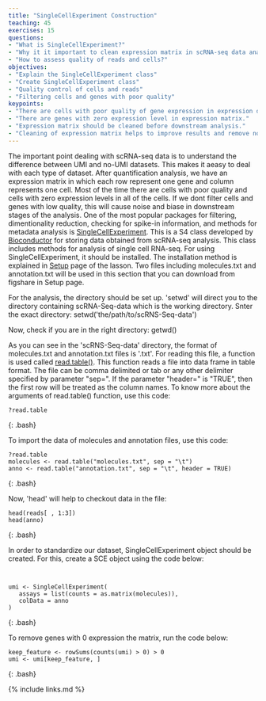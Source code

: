 ```yaml
---
title: "SingleCellExperiment Construction"
teaching: 45
exercises: 15
questions:
- "What is SingleCellExperiment?"
- "Why it it important to clean expression matrix in scRNA-seq data analysis?"
- "How to assess quality of reads and cells?"
objectives:
- "Explain the SingleCellExperiment class"
- "Create SingleCellExperiment class"
- "Quality control of cells and reads"
- "Filtering cells and genes with poor quality"
keypoints:
- "There are cells with poor quality of gene expression in expression dataset."
- "There are genes with zero expression level in expression matrix."
- "Expression matrix should be cleaned before downstream analysis."
- "Cleaning of expression matrix helps to improve results and remove noises and bias during the analysis."
---
```


The important point dealing with scRNA-seq data is to understand the difference between UMI and no-UMI datasets. This makes it aeasy to deal with each type of dataset.
After quantification analysis, we have an expression matrix in which each row represent one gene and column represents one cell.
Most of the time there are cells with poor quality and cells with zero expression levels in all of the cells.
If we dont filter cells and genes with low quality, this will cause noise and biase in downstream stages of the analysis.
One of the most popular packages for filtering, dimentionality reduction, checking for spike-in information, and methods for metadata analysis is
<a href="https://bioconductor.org/packages/release/bioc/html/SingleCellExperiment.html">SingleCellExperiment</a>.
This is a S4 class developed by <a href="https://www.bioconductor.org/">Bioconductor</a> for storing data obtained from scRNA-seq analysis.
This class includes methods for analysis of single cell RNA-seq. For using SingleCellExperiment, it should be installed. The installation method is explained in
<a href="https://carpentries-incubator.github.io/scrna-seq-analysis/setup.html">Setup</a> page of the lasson.
Two files including molecules.txt and annotation.txt will be used in this section that you can download from figshare in Setup page.

For the analysis, the directory should be set up. 'setwd' will direct you to the directory containing scRNA-Seq-data which is the working directory.
Snter the exact directory:
setwd('the/path/to/scRNS-Seq-data')

Now, check if you are in the right directory:
getwd()

As you can see in the 'scRNS-Seq-data' directory, the format of molecules.txt and annotation.txt files is '.txt'.
For reading this file, a function is used called  <a href="https://www.rdocumentation.org/packages/utils/versions/3.6.2/topics/read.table">read.table()</a>. This function reads a file into data frame in table format. The file can be comma delimited or tab or any other delimiter specified by parameter "sep=". If the parameter "header=" is "TRUE", then the first row will be treated as the column names. To know more about the arguments of read.table() function, use this code:
 ~~~
?read.table
~~~
{: .bash}

To import the data of molecules and annotation files, use this code:
 ~~~
?read.table
molecules <- read.table("molecules.txt", sep = "\t")
anno <- read.table("annotation.txt", sep = "\t", header = TRUE)
~~~
{: .bash}

Now, 'head' will help to checkout data in the file:
 ~~~
head(reads[ , 1:3])
head(anno)
~~~
{: .bash}

In order to standardize our dataset, SingleCellExperiment object should be created.
For this, create a SCE object using the code below:

 ~~~
 
 
umi <- SingleCellExperiment(
    assays = list(counts = as.matrix(molecules)), 
    colData = anno
)
~~~
{: .bash}

To remove genes with 0 expression the matrix, run the code below:

~~~
keep_feature <- rowSums(counts(umi) > 0) > 0
umi <- umi[keep_feature, ]
~~~
{: .bash}

{% include links.md %}

